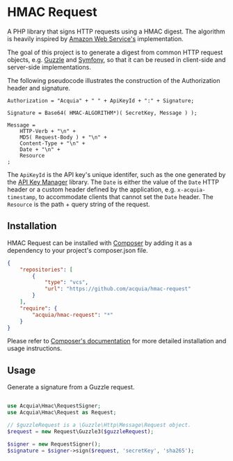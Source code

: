 # HMAC Request

A PHP library that signs HTTP requests using a HMAC digest. The algorithm is
heavily inspired by [Amazon Web Service's](http://docs.aws.amazon.com/AmazonS3/latest/dev/RESTAuthentication.html)
implementation.

The goal of this project is to generate a digest from common HTTP request
objects, e.g. [Guzzle](http://api.guzzlephp.org/class-Guzzle.Http.Message.Request.html)
and [Symfony](http://api.symfony.com/2.0/Symfony/Component/HttpFoundation/Request.html),
so that it can be reused in client-side and server-side implementations.

The following pseudocode illustrates the construction of the Authorization
header and signature.

```
Authorization = "Acquia" + " " + ApiKeyId + ":" + Signature;

Signature = Base64( HMAC-ALGORITHM*)( SecretKey, Message ) );

Message =
    HTTP-Verb + "\n" +
	MD5( Request-Body ) + "\n" +
	Content-Type + "\n" +
	Date + "\n" +
	Resource
;
```

The `ApiKeyId` is the API key's unique identifer, such as the one generated by
the [API Key Manager](https://github.com/acquia/api-key-manager) library. The
`Date` is either the value of the `Date` HTTP header or a custom header defined
by the application, e.g. `x-acquia-timestamp`, to accommodate clients that
cannot set the `Date` header. The `Resource` is the path + query string of the
request.

## Installation

HMAC Request can be installed with [Composer](http://getcomposer.org)
by adding it as a dependency to your project's composer.json file.

```json
{
    "repositories": [
        {
            "type": "vcs",
            "url": "https://github.com/acquia/hmac-request"
        }
    ],
    "require": {
        "acquia/hmac-request": "*"
    }
}
```

Please refer to [Composer's documentation](https://github.com/composer/composer/blob/master/doc/00-intro.md#introduction)
for more detailed installation and usage instructions.

## Usage

Generate a signature from a Guzzle request.

```php

use Acquia\Hmac\RequestSigner;
use Acquia\Hmac\Request as Request;

// $guzzleRequest is a \Guzzle\Http\Message\Request object.
$request = new Request\Guzzle3($guzzleRequest);

$signer = new RequestSigner();
$signature = $signer->sign($request, 'secretKey', 'sha265');

```
